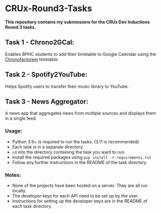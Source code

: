 # CRUx-Round3-Tasks

<b>This repository contains my submissions for the CRUx Dev Inductions Round 3 tasks.</b>

## Task 1 - Chrono2GCal:
Enables BPHC students to add their timetable to Google Calendar using the [Chronofactorem](https://chrono.crux-bphc.com) timetable.

## Task 2 - Spotify2YouTube:
Helps Spotify users to transfer their music library to YouTube.

## Task 3 - News Aggregator:
A news app that aggregates news from multiple sources and displays them in a single feed.

### Usage:
- Python 3.9+ is required to run the tasks. (3.11 is recommended)
- Each task is in a separate directory.
- `cd` into the directory containing the task you want to run.
- Install the required packages using `pip install -r requirements.txt`
- Follow any further instructions in the README of the task directory.

### Notes:
- None of the projects have been hosted on a server. They are all run locally.
- The developer keys for each API need to be set up by the user.
- Instructions for setting up the developer keys are in the README of each task directory.
